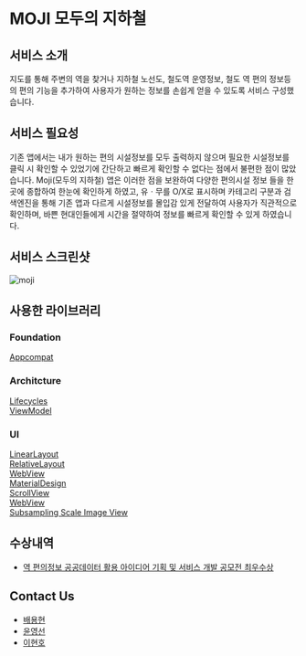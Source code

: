 # MOJI 모두의 지하철
## 서비스 소개
지도를 통해 주변의 역을 찾거나 지하철 노선도, 철도역 운영정보, 철도	역 편의 정보등의 편의 기능을 추가하여 사용자가 원하는 정보를 손쉽게 얻을 수 있도록 서비스 구성했습니다.

## 서비스 필요성
 기존 앱에서는 내가 원하는 편의 시설정보를 모두 출력하지 않으며 필요한 시설정보를 클릭 시 확인할 수 있었기에 간단하고 빠르게 확인할 수 없다는 점에서 불편한 점이 많았습니다. 
Moji(모두의 지하철) 앱은 이러한 점을 보완하여 다양한 편의시설 정보 들을 한곳에 종합하여 한눈에 확인하게 하였고, 유ㆍ무를 O/X로 표시하며 카테고리 구분과 검색엔진을 통해 기존 앱과 다르게 시설정보를 몰입감 있게 전달하여 사용자가 직관적으로 확인하며, 바쁜 현대인들에게 시간을 절약하여 정보를 빠르게 확인할 수 있게 하였습니다.


## 서비스 스크린샷
![moji](https://user-images.githubusercontent.com/77232856/148357810-82812182-1839-453e-b140-7a02485f48d1.png)

## 사용한 라이브러리
### Foundation
[Appcompat](https://developer.android.com/topic/libraries/support-library/packages#v7-appcompat)   

### Architcture
[Lifecycles](https://developer.android.com/topic/libraries/architecture/lifecycle)   
[ViewModel](https://developer.android.com/topic/libraries/architecture/viewmodel)  

### UI
[LinearLayout](https://developer.android.com/reference/android/widget/LinearLayout)   
[RelativeLayout](https://developer.android.com/reference/kotlin/android/widget/RelativeLayout)  
[WebView](https://developer.android.com/guide/webapps/webview)  
[MaterialDesign](https://material.io/design)  
[ScrollView](https://developer.android.com/reference/androidx/core/view/ScrollingView)  
[WebView](https://developer.android.com/guide/webapps/webview)  
[Subsampling Scale Image View](https://github.com/davemorrissey/subsampling-scale-image-view)  

## 수상내역
* [역 편의정보 공공데이터 활용 아이디어 기획 및 서비스 개발 공모전 최우수상](http://www.kric.go.kr/jsp/board/portal/sub07/ntc/mainNoticeDetail.jsp?p_id=415979&pageNo=6&q_name=1&q_value=)

## Contact Us
* [배용현](https://github.com/Baeyonghyeon)
* [윤영선](https://github.com/yys7517)
* [이현호](https://github.com/S4KITA)
